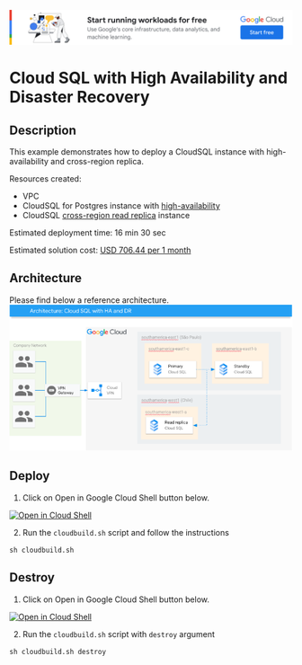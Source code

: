 [![banner](../banner.png)](https://cloud.google.com/?utm_source=github&utm_medium=referral&utm_campaign=GCP&utm_content=packages_repository_banner)


# Cloud SQL with High Availability and Disaster Recovery  

## Description

This example demonstrates how to deploy a CloudSQL instance with high-availability and cross-region replica.

Resources created:
- VPC
- CloudSQL for Postgres instance with [high-availability](https://cloud.google.com/sql/docs/postgres/high-availability)
- CloudSQL [cross-region read replica](https://cloud.google.com/sql/docs/postgres/intro-to-cloud-sql-disaster-recovery) instance


Estimated deployment time: 16 min 30 sec

Estimated solution cost: [USD 706.44 per 1 month](https://cloud.google.com/products/calculator/#id=358b4a68-4f82-4e88-84f4-1da99a05548b)


## Architecture
Please find below a reference architecture.
![architecture](architecture.png)


## Deploy

1. Click on Open in Google Cloud Shell button below.
<a href="https://ssh.cloud.google.com/cloudshell/editor?cloudshell_git_repo=https://github.com/GoogleCloudPlatform/click-to-deploy-solutions&cloudshell_workspace=cloudsql-ha-dr" target="_new">
    <img alt="Open in Cloud Shell" src="https://gstatic.com/cloudssh/images/open-btn.svg">
</a>

2. Run the `cloudbuild.sh` script and follow the instructions
```
sh cloudbuild.sh
```


## Destroy

1. Click on Open in Google Cloud Shell button below.
<a href="https://ssh.cloud.google.com/cloudshell/editor?cloudshell_git_repo=https://github.com/GoogleCloudPlatform/click-to-deploy-solutions&cloudshell_workspace=cloudsql-ha-dr" target="_new">
    <img alt="Open in Cloud Shell" src="https://gstatic.com/cloudssh/images/open-btn.svg">
</a>

2. Run the `cloudbuild.sh` script with `destroy` argument
```
sh cloudbuild.sh destroy
```
